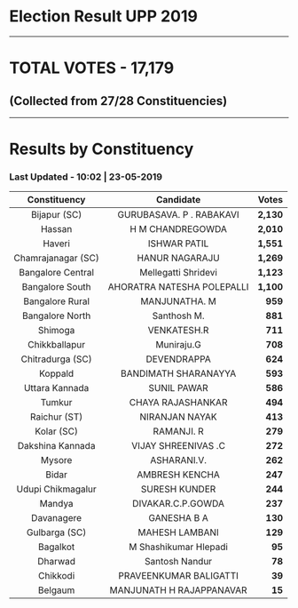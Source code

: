 # Election Result UPP 2019

---
# TOTAL VOTES - 17,179 
## (Collected from 27/28 Constituencies) 


---
# Results by Constituency 

### Last Updated - 10:02 | 23-05-2019 


|   Constituency   |        Candidate         |  Votes  |
|:----------------:|:------------------------:|--------:|
|   Bijapur (SC)   | GURUBASAVA. P . RABAKAVI |**2,130**|
|      Hassan      |     H M CHANDREGOWDA     |**2,010**|
|      Haveri      |       ISHWAR PATIL       |**1,551**|
|Chamrajanagar (SC)|      HANUR NAGARAJU      |**1,269**|
|Bangalore Central |   Mellegatti Shridevi    |**1,123**|
| Bangalore South  |AHORATRA NATESHA POLEPALLI|**1,100**|
| Bangalore Rural  |      MANJUNATHA. M       |  **959**|
| Bangalore North  |       Santhosh M.        |  **881**|
|     Shimoga      |       VENKATESH.R        |  **711**|
|  Chikkballapur   |        Muniraju.G        |  **708**|
| Chitradurga (SC) |       DEVENDRAPPA        |  **624**|
|     Koppald      |   BANDIMATH SHARANAYYA   |  **593**|
|  Uttara Kannada  |       SUNIL PAWAR        |  **586**|
|      Tumkur      |    CHAYA RAJASHANKAR     |  **494**|
|   Raichur (ST)   |      NIRANJAN NAYAK      |  **413**|
|    Kolar (SC)    |        RAMANJI. R        |  **279**|
| Dakshina Kannada |   VIJAY SHREENIVAS .C    |  **272**|
|      Mysore      |       ASHARANI.V.        |  **262**|
|      Bidar       |      AMBRESH KENCHA      |  **247**|
|Udupi Chikmagalur |      SURESH KUNDER       |  **244**|
|      Mandya      |    DIVAKAR.C.P.GOWDA     |  **237**|
|    Davanagere    |       GANESHA B A        |  **130**|
|  Gulbarga (SC)   |      MAHESH LAMBANI      |  **129**|
|     Bagalkot     |  M Shashikumar Hlepadi   |   **95**|
|     Dharwad      |      Santosh Nandur      |   **78**|
|     Chikkodi     |  PRAVEENKUMAR BALIGATTI  |   **39**|
|     Belgaum      | MANJUNATH H RAJAPPANAVAR |   **15**|



<!-- Global site tag (gtag.js) - Google Analytics -->
<script async src='https://www.googletagmanager.com/gtag/js?id=UA-138371535-2'></script>
<script>
window.dataLayer = window.dataLayer || [];
function gtag(){dataLayer.push(arguments);}
gtag('js', new Date());

gtag('config', 'UA-138371535-2');
</script>
        